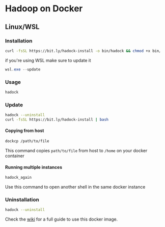 # Hadoop on Docker
## Linux/WSL
### Installation
```bash
curl -fsSL https://bit.ly/hadock-install -o bin/hadock && chmod +x bin/hadock
```
if you're using WSL make sure to update it
```powershell
wsl.exe --update
```
### Usage
```bash
hadock
```
### Update
```bash
hadock --uninstall
curl -fsSL https://bit.ly/hadock-install | bash
```
#### Copying from host
```bash
dockcp /path/to/file
```
This command copies ```path/to/file``` from host to ```/home``` on your docker container
#### Running multiple instances
```bash
hadock_again
```
Use this command to open another shell in the same docker instance
### Uninstallation
```bash
hadock --uninstall
```

Check the [wiki](https://github.com/silicoflare/docker-hadoop/wiki) for a full guide to use this docker image.
